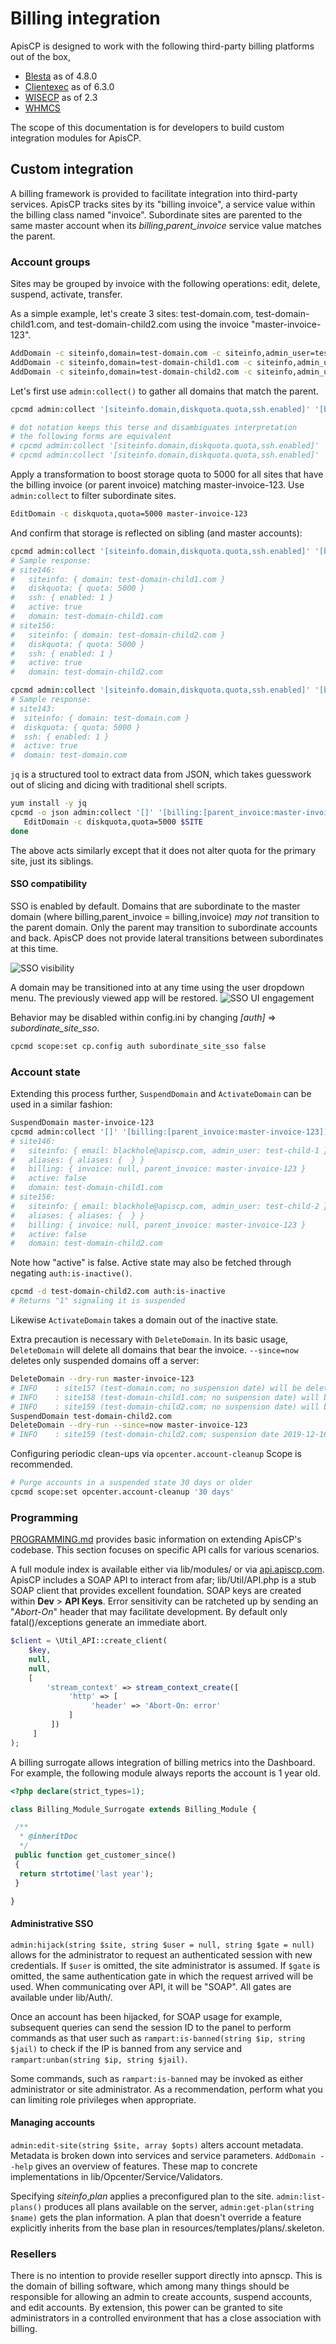 # Billing integration

ApisCP is designed to work with the following third-party billing platforms out of the box,

- [Blesta](https://docs.blesta.com/display/user/APNSCP) as of 4.8.0
- [Clientexec](https://github.com/clientexec/apiscp-server) as of 6.3.0
- [WISECP](https://docs.wisecp.com/en/kb/apiscp) as of 2.3
- [WHMCS](https://github.com/LithiumHosting/apnscp-whmcs)

The scope of this documentation is for developers to build custom integration modules for ApisCP.

## Custom integration

A billing framework is provided to facilitate integration into third-party services. ApisCP tracks sites by its "billing invoice", a service value within the billing class named "invoice". Subordinate sites are parented to the same master account when its *billing*,*parent_invoice* service value matches the parent.

### Account groups

Sites may be grouped by invoice with the following operations: edit, delete, suspend, activate, transfer.

As a simple example, let's create 3 sites: test-domain.com, test-domain-child1.com, and test-domain-child2.com using the invoice "master-invoice-123".

```bash
AddDomain -c siteinfo,domain=test-domain.com -c siteinfo,admin_user=test-admin -c billing,invoice=master-invoice-123
AddDomain -c siteinfo,domain=test-domain-child1.com -c siteinfo,admin_user=test-child-1 -c billing,parent_invoice=master-invoice-123
AddDomain -c siteinfo,domain=test-domain-child2.com -c siteinfo,admin_user=test-child-2 -c billing,parent_invoice=master-invoice-123
```

Let's first use `admin:collect()` to gather all domains that match the parent.

```bash
cpcmd admin:collect '[siteinfo.domain,diskquota.quota,ssh.enabled]' '[billing.parent_invoice:master-invoice-123]'

# dot notation keeps this terse and disambiguates interpretation
# the following forms are equivalent
# cpcmd admin:collect '[siteinfo.domain,diskquota.quota,ssh.enabled]' '["billing,parent_invoice":master-invoice-123]'
# cpcmd admin:collect '[siteinfo.domain,diskquota.quota,ssh.enabled]' '[billing:[parent_invoice:master-invoice-123]]'
```

Apply a transformation to boost storage quota to 5000 for all sites that have the billing invoice (or parent invoice) matching master-invoice-123. Use `admin:collect` to filter subordinate sites.

```bash
EditDomain -c diskquota,quota=5000 master-invoice-123
```

And confirm that storage is reflected on sibling (and master accounts):

```bash
cpcmd admin:collect '[siteinfo.domain,diskquota.quota,ssh.enabled]' '[billing:[parent_invoice:master-invoice-123]]'
# Sample response:
# site146:
#   siteinfo: { domain: test-domain-child1.com }
#   diskquota: { quota: 5000 }
#   ssh: { enabled: 1 }
#   active: true
#   domain: test-domain-child1.com
# site156:
#   siteinfo: { domain: test-domain-child2.com }
#   diskquota: { quota: 5000 }
#   ssh: { enabled: 1 }
#   active: true
#   domain: test-domain-child2.com

cpcmd admin:collect '[siteinfo.domain,diskquota.quota,ssh.enabled]' '[billing:[invoice:master-invoice-123]]'
# Sample response:
# site143:
#  siteinfo: { domain: test-domain.com }
#  diskquota: { quota: 5000 }
#  ssh: { enabled: 1 }
#  active: true
#  domain: test-domain.com
```

`jq` is a structured tool to extract data from JSON, which takes guesswork out of slicing and dicing with traditional shell scripts.

```bash
yum install -y jq
cpcmd -o json admin:collect '[]' '[billing:[parent_invoice:master-invoice-123]]' | jq -r 'keys[]' | while read -r SITE ; do
   EditDomain -c diskquota,quota=5000 $SITE
done
```

The above acts similarly except that it does not alter quota for the primary site, just its siblings.

#### SSO compatibility

SSO is enabled by default. Domains that are subordinate to the master domain (where billing,parent_invoice = billing,invoice) *may not* transition to the parent domain. Only the parent may transition to subordinate accounts and back. ApisCP does not provide lateral transitions between subordinates at this time.

![SSO visibility](./images/sso-map.png)

A domain may be transitioned into at any time using the user dropdown menu. The previously viewed app will be restored.
![SSO UI engagement](./images/sso-engagement-ui.png)

Behavior may be disabled within config.ini by changing *[auth]* => *subordinate_site_sso*.

```bash
cpcmd scope:set cp.config auth subordinate_site_sso false
```

### Account state

Extending this process further, `SuspendDomain` and `ActivateDomain` can be used in a similar fashion:

```bash
SuspendDomain master-invoice-123
cpcmd admin:collect '[]' '[billing:[parent_invoice:master-invoice-123]]'
# site146:
#   siteinfo: { email: blackhole@apiscp.com, admin_user: test-child-1 }
#   aliases: { aliases: {  } }
#   billing: { invoice: null, parent_invoice: master-invoice-123 }
#   active: false
#   domain: test-domain-child1.com
# site156:
#   siteinfo: { email: blackhole@apiscp.com, admin_user: test-child-2 }
#   aliases: { aliases: {  } }
#   billing: { invoice: null, parent_invoice: master-invoice-123 }
#   active: false
#   domain: test-domain-child2.com
```

Note how "active" is false. Active state may also be fetched through negating `auth:is-inactive()`.

```bash
cpcmd -d test-domain-child2.com auth:is-inactive
# Returns "1" signaling it is suspended
```

Likewise `ActivateDomain` takes a domain out of the inactive state.

Extra precaution is necessary with `DeleteDomain`. In its basic usage, `DeleteDomain` will delete all domains that bear the invoice. `--since=now` deletes only suspended domains off a server:

```bash
DeleteDomain --dry-run master-invoice-123
# INFO    : site157 (test-domain.com; no suspension date) will be deleted
# INFO    : site158 (test-domain-child1.com; no suspension date) will be deleted
# INFO    : site159 (test-domain-child2.com; no suspension date) will be deleted
SuspendDomain test-domain-child2.com
DeleteDomain --dry-run --since=now master-invoice-123
# INFO    : site159 (test-domain-child2.com; suspension date 2019-12-16) will be deleted
```

Configuring periodic clean-ups via `opcenter.account-cleanup` Scope is recommended.

```bash
# Purge accounts in a suspended state 30 days or older
cpcmd scope:set opcenter.account-cleanup '30 days'
```

### Programming

[PROGRAMMING.md](../PROGRAMMING.md) provides basic information on extending ApisCP's codebase. This section focuses on specific API calls for various scenarios.

A full module index is available either via lib/modules/ or via [api.apiscp.com](https://api.apiscp.com/namespace-none.html). ApisCP includes a SOAP API to interact from afar; lib/Util/API.php is a stub SOAP client that provides excellent foundation. SOAP keys are created within **Dev** > **API Keys**. Error sensitivity can be ratcheted up by sending an "*Abort-On*" header that may facilitate development. By default only fatal()/exceptions generate an immediate abort.

```php
$client = \Util_API::create_client(
    $key,
    null,
    null,
    [
        'stream_context' => stream_context_create([
             'http' => [
                  'header' => 'Abort-On: error'
             ]
         ])
     ]
);
```

A billing surrogate allows integration of billing metrics into the Dashboard. For example, the following module always reports the account is 1 year old.

```php
<?php declare(strict_types=1);

class Billing_Module_Surrogate extends Billing_Module {

 /**
  * @inheritDoc
  */
 public function get_customer_since()
 {
  return strtotime('last year');
 }

}
```

#### Administrative SSO

`admin:hijack(string $site, string $user = null, string $gate = null)` allows for the administrator to request an authenticated session with new credentials. If `$user` is omitted, the site administrator is assumed. If `$gate` is omitted, the same authentication gate in which the request arrived will be used. When communicating over API, it will be "SOAP". All gates are available under lib/Auth/.

Once an account has been hijacked, for SOAP usage for example, subsequent queries can send the session ID to the panel to perform commands as that user such as `rampart:is-banned(string $ip, string $jail)` to check if the IP is banned from any service and `rampart:unban(string $ip, string $jail)`.

Some commands, such as `rampart:is-banned` may be invoked as either administrator or site administrator. As a recommendation, perform what you can limiting role privileges when appropriate.

#### Managing accounts

`admin:edit-site(string $site, array $opts)` alters account metadata. Metadata is broken down into services and service parameters. `AddDomain --help` gives an overview of features. These map to concrete implementations in lib/Opcenter/Service/Validators.

Specifying *siteinfo*,*plan* applies a preconfigured plan to the site. `admin:list-plans()` produces all plans available on the server, `admin:get-plan(string $name)` gets the plan information. A plan that doesn't override a feature explicitly inherits from the base plan in resources/templates/plans/.skeleton.

### Resellers

There is no intention to provide reseller support directly into apnscp. This is the domain of billing software, which among many things should be responsible for allowing an admin to create accounts, suspend accounts, and edit accounts. By extension, this power can be granted to site administrators in a controlled environment that has a close association with billing.
